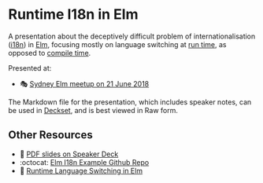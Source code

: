 # Runtime I18n in Elm

A presentation about the deceptively difficult problem of internationalisation
([i18n][]) in [Elm][], focusing mostly on language switching at [run time][],
as opposed to [compile time][].

Presented at:

- :performing_arts: [Sydney Elm meetup on 21 June 2018][elmsyd]

The Markdown file for the presentation, which includes speaker notes, can
be used in [Deckset][], and is best viewed in Raw form.

## Other Resources

- :card_index: [PDF slides on Speaker Deck][speakerdeck]
- :octocat: [Elm I18n Example Github Repo][]
- :newspaper: [Runtime Language Switching in Elm][]

[compile time]: https://en.wikipedia.org/wiki/Compile_time
[Deckset]: https://www.decksetapp.com/
[Elm]: http://elm-lang.org/
[Elm I18n Example Github Repo]: https://github.com/paulfioravanti/elm-i18n-example
[elmsyd]: https://www.meetup.com/Sydney-Elm-Meetup/events/pdpzvmyxjbcc/
[i18n]: https://en.wikipedia.org/wiki/Internationalization_and_localization#Naming
[run time]: https://en.wikipedia.org/wiki/Run_time_(program_lifecycle_phase)
[Runtime Language Switching in Elm]: https://paulfioravanti.com/blog/2018/05/11/runtime-language-switching-in-elm/
[speakerdeck]: https://speakerdeck.com/paulfioravanti/runtime-i18n-in-elm

